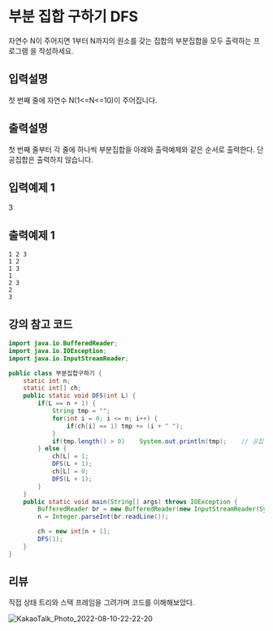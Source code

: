 # 부분 집합 구하기 DFS

자연수 N이 주어지면 1부터 N까지의 원소를 갖는 집합의 부분집합을 모두 출력하는 프로그램 을 작성하세요.



## 입력설명
첫 번째 줄에 자연수 N(1<=N<=10)이 주어집니다.



## 출력설명
 첫 번째 줄부터 각 줄에 하나씩 부분집합을 아래와 출력예제와 같은 순서로 출력한다. 단 공집합은 출력하지 않습니다.



## 입력예제 1

3



## 출력예제 1 

```
1 2 3
1 2
1 3
1
2 3
2
3
```



## 강의 참고 코드

```java
import java.io.BufferedReader;
import java.io.IOException;
import java.io.InputStreamReader;

public class 부분집합구하기 {
    static int n;
    static int[] ch;
    public static void DFS(int L) {
        if(L == n + 1) {
            String tmp = "";
            for(int i = 0; i <= n; i++) {
                if(ch[i] == 1) tmp += (i + " ");
            }
            if(tmp.length() > 0)    System.out.println(tmp);    // 공집합 제외
        } else {
            ch[L] = 1;
            DFS(L + 1);
            ch[L] = 0;
            DFS(L + 1);
        }
    }
    public static void main(String[] args) throws IOException {
        BufferedReader br = new BufferedReader(new InputStreamReader(System.in));
        n = Integer.parseInt(br.readLine());

        ch = new int[n + 1];
        DFS(1);
    }
}
```



## 리뷰

직접 상태 트리와 스택 프레임을 그려가며 코드를 이해해보았다.

![KakaoTalk_Photo_2022-08-10-22-22-20](https://user-images.githubusercontent.com/59335077/183921243-01551143-b2e3-4283-8310-e8ab7a7162a4.jpeg)


